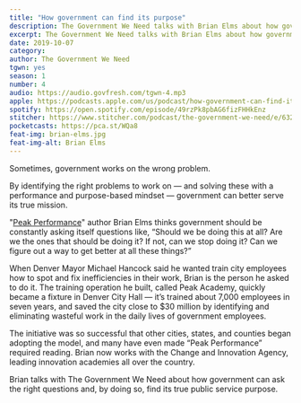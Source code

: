 ```yaml
---
title: "How government can find its purpose"
description: The Government We Need talks with Brian Elms about how government can ask the right questions and find its true public service purpose.
excerpt: The Government We Need talks with Brian Elms about how government can ask the right questions and find its true public service purpose.
date: 2019-10-07
category:
author: The Government We Need
tgwn: yes
season: 1
number: 4
audio: https://audio.govfresh.com/tgwn-4.mp3
apple: https://podcasts.apple.com/us/podcast/how-government-can-find-its-purpose/id1468169431?i=1000452717456
spotify: https://open.spotify.com/episode/49rzPk8pbAG6fizFHHkEnz
stitcher: https://www.stitcher.com/podcast/the-government-we-need/e/63211512
pocketcasts: https://pca.st/WQa8
feat-img: brian-elms.jpg
feat-img-alt: Brian Elms
---
```


Sometimes, government works on the wrong problem.

By identifying the right problems to work on — and solving these with a performance and purpose-based mindset — government can better serve its true mission.

"[Peak Performance](https://www.amazon.com/Peak-Performance-Denvers-Boosting-Changing/dp/0983373353)" author Brian Elms thinks government should be constantly asking itself questions like, “Should we be doing this at all? Are we the ones that should be doing it? If not, can we stop doing it? Can we figure out a way to get better at all these things?”

When Denver Mayor Michael Hancock said he wanted train city employees how to spot and fix inefficiencies in their work, Brian is the person he asked to do it. The training operation he built, called Peak Academy, quickly became a fixture in Denver City Hall — it’s trained about 7,000 employees in seven years, and saved the city close to $30 million by identifying and eliminating wasteful work in the daily lives of government employees.

The initiative was so successful that other cities, states, and counties began adopting the model, and many have even made “Peak Performance” required reading. Brian now works with the Change and Innovation Agency, leading innovation academies all over the country.

Brian talks with The Government We Need about how government can ask the right questions and, by doing so, find its true public service purpose.
